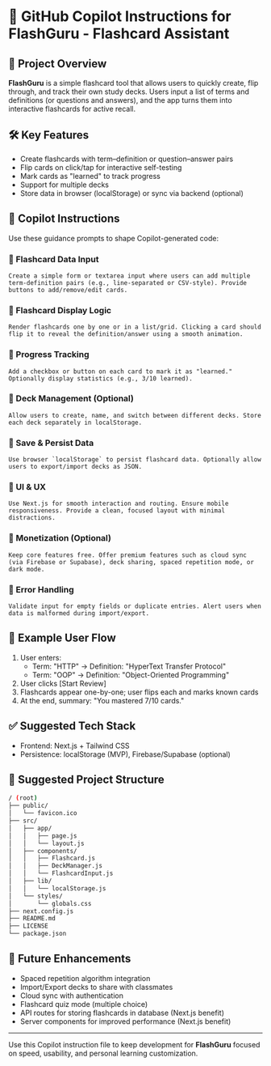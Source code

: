 # 🧠 GitHub Copilot Instructions for FlashGuru - Flashcard Assistant

## 📌 Project Overview
**FlashGuru** is a simple flashcard tool that allows users to quickly create, flip through, and track their own study decks. Users input a list of terms and definitions (or questions and answers), and the app turns them into interactive flashcards for active recall.

## 🛠️ Key Features
- Create flashcards with term–definition or question–answer pairs
- Flip cards on click/tap for interactive self-testing
- Mark cards as "learned" to track progress
- Support for multiple decks
- Store data in browser (localStorage) or sync via backend (optional)

## 🧭 Copilot Instructions
Use these guidance prompts to shape Copilot-generated code:

### 🔹 Flashcard Data Input
```plaintext
Create a simple form or textarea input where users can add multiple term-definition pairs (e.g., line-separated or CSV-style). Provide buttons to add/remove/edit cards.
```

### 🔹 Flashcard Display Logic
```plaintext
Render flashcards one by one or in a list/grid. Clicking a card should flip it to reveal the definition/answer using a smooth animation.
```

### 🔹 Progress Tracking
```plaintext
Add a checkbox or button on each card to mark it as "learned." Optionally display statistics (e.g., 3/10 learned).
```

### 🔹 Deck Management (Optional)
```plaintext
Allow users to create, name, and switch between different decks. Store each deck separately in localStorage.
```

### 🔹 Save & Persist Data
```plaintext
Use browser `localStorage` to persist flashcard data. Optionally allow users to export/import decks as JSON.
```

### 🔹 UI & UX
```plaintext
Use Next.js for smooth interaction and routing. Ensure mobile responsiveness. Provide a clean, focused layout with minimal distractions.
```

### 🔹 Monetization (Optional)
```plaintext
Keep core features free. Offer premium features such as cloud sync (via Firebase or Supabase), deck sharing, spaced repetition mode, or dark mode.
```

### 🔹 Error Handling
```plaintext
Validate input for empty fields or duplicate entries. Alert users when data is malformed during import/export.
```

## 🧪 Example User Flow
1. User enters:
   - Term: "HTTP" → Definition: "HyperText Transfer Protocol"
   - Term: "OOP" → Definition: "Object-Oriented Programming"
2. User clicks [Start Review]
3. Flashcards appear one-by-one; user flips each and marks known cards
4. At the end, summary: "You mastered 7/10 cards."

## ✅ Suggested Tech Stack
- Frontend: Next.js + Tailwind CSS
- Persistence: localStorage (MVP), Firebase/Supabase (optional)

## 📁 Suggested Project Structure
```bash
/ (root)
├── public/
│   └── favicon.ico
├── src/
│   ├── app/
│   │   ├── page.js
│   │   └── layout.js
│   ├── components/
│   │   ├── Flashcard.js
│   │   ├── DeckManager.js
│   │   └── FlashcardInput.js
│   ├── lib/
│   │   └── localStorage.js
│   └── styles/
│       └── globals.css
├── next.config.js
├── README.md
├── LICENSE
└── package.json
```

## 🔗 Future Enhancements
- Spaced repetition algorithm integration
- Import/Export decks to share with classmates
- Cloud sync with authentication
- Flashcard quiz mode (multiple choice)
- API routes for storing flashcards in database (Next.js benefit)
- Server components for improved performance (Next.js benefit)

---
Use this Copilot instruction file to keep development for **FlashGuru** focused on speed, usability, and personal learning customization.
